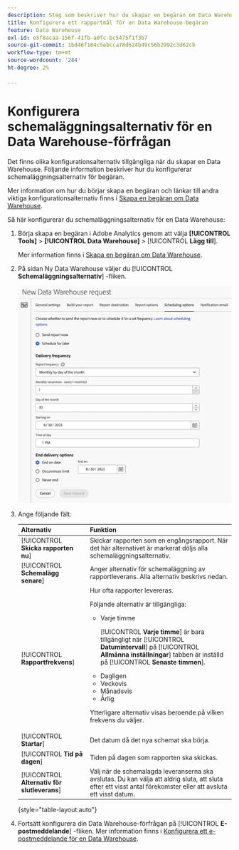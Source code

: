 ```yaml
---
description: Steg som beskriver hur du skapar en begäran om Data Warehouse.
title: Konfigurera ett rapportmål för en Data Warehouse-begäran
feature: Data Warehouse
exl-id: e5f8acaa-156f-41fb-a0fc-bc5475f1f3b7
source-git-commit: 1bd46f104c5ebcca78d624b49c56b2992c3d62cb
workflow-type: tm+mt
source-wordcount: '284'
ht-degree: 2%

---
```


# Konfigurera schemaläggningsalternativ för en Data Warehouse-förfrågan

Det finns olika konfigurationsalternativ tillgängliga när du skapar en Data Warehouse. Följande information beskriver hur du konfigurerar schemaläggningsalternativ för begäran.

Mer information om hur du börjar skapa en begäran och länkar till andra viktiga konfigurationsalternativ finns i [Skapa en begäran om Data Warehouse](/help/export/data-warehouse/create-request/t-dw-create-request.md).

Så här konfigurerar du schemaläggningsalternativ för en Data Warehouse:

1. Börja skapa en begäran i Adobe Analytics genom att välja **[!UICONTROL Tools]** > **[!UICONTROL Data Warehouse]** > [!UICONTROL **Lägg till**].

   Mer information finns i [Skapa en begäran om Data Warehouse](/help/export/data-warehouse/create-request/t-dw-create-request.md).

1. På sidan Ny Data Warehouse väljer du [!UICONTROL **Schemaläggningsalternativ**] -fliken.

   ![Målflik för rapport](assets/dw-scheduling-options.png) <!-- update screenshot -->

1. Ange följande fält:

   | Alternativ | Funktion |
   |---------|----------|
   | [!UICONTROL **Skicka rapporten nu**] | Skickar rapporten som en engångsrapport. När det här alternativet är markerat döljs alla schemaläggningsalternativ. |
   | [!UICONTROL **Schemalägg senare**] | Anger alternativ för schemaläggning av rapportleverans. Alla alternativ beskrivs nedan. |
   | [!UICONTROL **Rapportfrekvens**] | Hur ofta rapporter levereras. <p>Följande alternativ är tillgängliga:</p><ul><li>Varje timme</li><p>[!UICONTROL **Varje timme**] är bara tillgängligt när [!UICONTROL **Datumintervall**] på [!UICONTROL **Allmänna inställningar**] tabben är inställd på [!UICONTROL **Senaste timmen**].</p><li>Dagligen</li><li>Veckovis</li><li>Månadsvis</li><li>Årlig</li></ul><p>Ytterligare alternativ visas beroende på vilken frekvens du väljer.</p> |
   | [!UICONTROL **Startar**] | Det datum då det nya schemat ska börja. |
   | [!UICONTROL **Tid på dagen**] | Tiden på dagen som rapporten ska skickas. |
   | [!UICONTROL **Alternativ för slutleverans**] | Välj när de schemalagda leveranserna ska avslutas. Du kan välja att aldrig sluta, att sluta efter ett visst antal förekomster eller att avsluta ett visst datum. |

   {style="table-layout:auto"}

1. Fortsätt konfigurera din Data Warehouse-förfrågan på [!UICONTROL **E-postmeddelande**] -fliken. Mer information finns i [Konfigurera ett e-postmeddelande för en Data Warehouse](/help/export/data-warehouse/create-request/dw-request-email.md).

